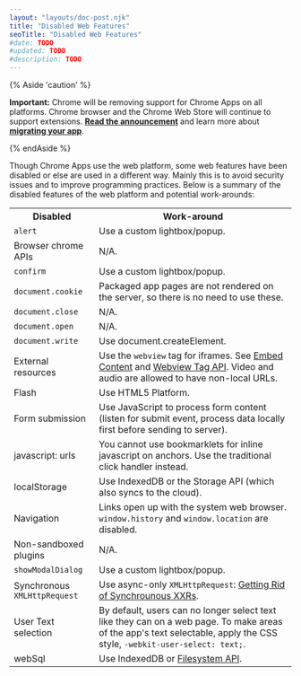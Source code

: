 ```yaml
---
layout: "layouts/doc-post.njk"
title: "Disabled Web Features"
seoTitle: "Disabled Web Features"
#date: TODO
#updated: TODO
#description: TODO
---
```


{% Aside 'caution' %}

**Important:** Chrome will be removing support for Chrome Apps on all platforms. Chrome browser and
the Chrome Web Store will continue to support extensions. [**Read the announcement**][1] and learn
more about [**migrating your app**][2].

{% endAside %}

Though Chrome Apps use the web platform, some web features have been disabled or else are used in a
different way. Mainly this is to avoid security issues and to improve programming practices. Below
is a summary of the disabled features of the web platform and potential work-arounds:

<table class="simple"><tbody><tr><th scope="col">Disabled</th><th scope="col">Work-around</th></tr><tr><td><code>alert</code></td><td>Use a custom lightbox/popup.</td></tr><tr><td>Browser chrome APIs</td><td>N/A.</td></tr><tr><td><code>confirm</code></td><td>Use a custom lightbox/popup.</td></tr><tr><td><code>document.cookie</code></td><td>Packaged app pages are not rendered on the server, so there is no need to use these.</td></tr><tr><td><code>document.close</code></td><td>N/A.</td></tr><tr><td><code>document.open</code></td><td>N/A.</td></tr><tr><td><code>document.write</code></td><td>Use document.createElement.</td></tr><tr><td>External resources</td><td>Use the <code>webview</code> tag for iframes. See <a href="app_external">Embed Content</a> and <a href="webview_tag">Webview Tag API</a>. Video and audio are allowed to have non-local URLs.</td></tr><tr><td>Flash</td><td>Use HTML5 Platform.</td></tr><tr><td>Form submission</td><td>Use JavaScript to process form content (listen for submit event, process data locally first before sending to server).</td></tr><tr><td>javascript: urls</td><td>You cannot use bookmarklets for inline javascript on anchors. Use the traditional click handler instead.</td></tr><tr><td>localStorage</td><td>Use IndexedDB or the Storage API (which also syncs to the cloud).</td></tr><tr><td>Navigation</td><td>Links open up with the system web browser. <code>window.history</code> and <code>window.location</code> are disabled.</td></tr><tr><td>Non-sandboxed plugins</td><td>N/A.</td></tr><tr><td><code>showModalDialog</code></td><td>Use a custom lightbox/popup.</td></tr><tr><td>Synchronous <code>XMLHttpRequest</code></td><td>Use async-only <code>XMLHttpRequest</code>: <a href="http://updates.html5rocks.com/2012/01/Getting-Rid-of-Synchronous-XHRs">Getting Rid of Synchrounous XXRs</a>.</td></tr><tr><td>User Text selection</td><td>By default, users can no longer select text like they can on a web page. To make areas of the app's text selectable, apply the CSS style, <code>-webkit-user-select: text;</code>.</td></tr><tr><td>webSql</td><td>Use IndexedDB or <a href="app_storage">Filesystem API</a>.</td></tr></tbody></table>

[1]: https://blog.chromium.org/2020/08/changes-to-chrome-app-support-timeline.html
[2]: /apps/migration
[3]: app_external
[4]: webview_tag
[5]: http://updates.html5rocks.com/2012/01/Getting-Rid-of-Synchronous-XHRs
[6]: app_storage
